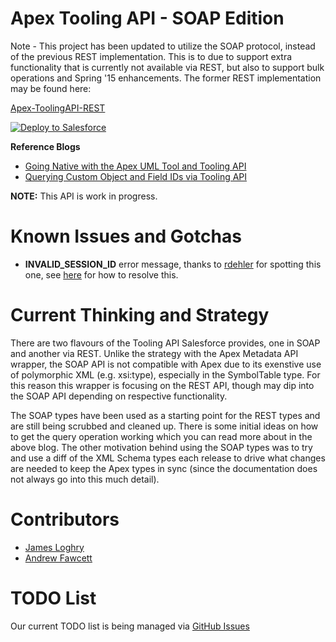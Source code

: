 Apex Tooling API - SOAP Edition
================

Note - This project has been updated to utilize the SOAP protocol, instead of the previous REST implementation.  This is to due to support extra functionality that is currently not available via REST, but also to support bulk operations and Spring '15 enhancements.  The former REST implementation may be found here:

<a href="https://github.com/afawcett/apex-toolingapi/blob/apex-toolingapi-rest">Apex-ToolingAPI-REST</a>

<a href="https://githubsfdeploy.herokuapp.com?owner=afawcett&repo=apex-toolingapi">
  <img alt="Deploy to Salesforce"
       src="https://raw.githubusercontent.com/afawcett/githubsfdeploy/master/src/main/webapp/resources/img/deploy.png">
</a>

**Reference Blogs**

- [Going Native with the Apex UML Tool and Tooling API](http://andyinthecloud.com/2014/03/17/going-native-with-the-apex-uml-tool-and-tooling-api/)
- [Querying Custom Object and Field IDs via Tooling API](http://andyinthecloud.com/2014/01/05/querying-custom-object-and-field-ids-via-tooling-api/)

**NOTE:** This API is work in progress.

Known Issues and Gotchas
========================

- **INVALID_SESSION_ID** error message, thanks to [rdehler](https://github.com/rdehler) for spotting this one, see [here]( http://help.salesforce.com/HTViewSolution?id=000187092&language=en_US) for how to resolve this.

Current Thinking and Strategy
=============================

There are two flavours of the Tooling API Salesforce provides, one in SOAP and another via REST. Unlike the strategy with the Apex Metadata API wrapper, the SOAP API is not compatible with Apex due to its exenstive use of polymorphic XML (e.g. xsi:type), especially in the SymbolTable type. For this reason this wrapper is focusing on the REST API, though may dip into the SOAP API depending on respective functionality.

The SOAP types have been used as a starting point for the REST types and are still being scrubbed and cleaned up. There is some initial ideas on how to get the query operation working which you can read more about in the above blog. The other motivation behind using the SOAP types was to try and use a diff of the XML Schema types each release to drive what changes are needed to keep the Apex types in sync (since the documentation does not always go into this much detail).

Contributors
============

 - [James Loghry](https://twitter.com/dancinllama)
 - [Andrew Fawcett](https://twitter.com/andyinthecloud)
 
TODO List
=========

Our current TODO list is being managed via [GitHub Issues](https://github.com/afawcett/apex-toolingapi/issues)
